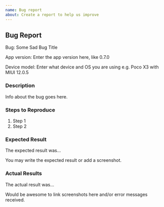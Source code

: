 ```yaml
---
name: Bug report
about: Create a report to help us improve
---
```


<!-- Please search existing issues to avoid creating duplicates. -->

## Bug Report

Bug: Some Sad Bug Title

App version: Enter the app version here, like 0.7.0

Device model: Enter what device and OS you are using e.g. Poco X3 with MIUI 12.0.5

### Description

Info about the bug goes here.

### Steps to Reproduce

1. Step 1
2. Step 2

### Expected Result

The expected result was...

You may write the expected result or add a screenshot.

### Actual Results

The actual result was...

Would be awesome to link screenshots here and/or error messages received.

